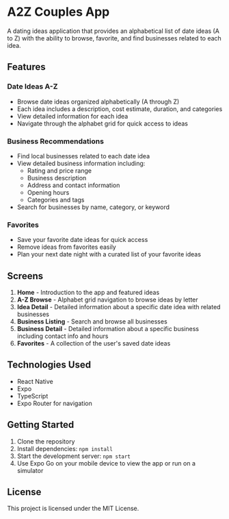 # A2Z Couples App

A dating ideas application that provides an alphabetical list of date ideas (A to Z) with the ability to browse, favorite, and find businesses related to each idea.

## Features

### Date Ideas A-Z

- Browse date ideas organized alphabetically (A through Z)
- Each idea includes a description, cost estimate, duration, and categories
- View detailed information for each idea
- Navigate through the alphabet grid for quick access to ideas

### Business Recommendations

- Find local businesses related to each date idea
- View detailed business information including:
  - Rating and price range
  - Business description
  - Address and contact information
  - Opening hours
  - Categories and tags
- Search for businesses by name, category, or keyword

### Favorites

- Save your favorite date ideas for quick access
- Remove ideas from favorites easily
- Plan your next date night with a curated list of your favorite ideas

## Screens

1. **Home** - Introduction to the app and featured ideas
2. **A-Z Browse** - Alphabet grid navigation to browse ideas by letter
3. **Idea Detail** - Detailed information about a specific date idea with related businesses
4. **Business Listing** - Search and browse all businesses
5. **Business Detail** - Detailed information about a specific business including contact info and hours
6. **Favorites** - A collection of the user's saved date ideas

## Technologies Used

- React Native
- Expo
- TypeScript
- Expo Router for navigation

## Getting Started

1. Clone the repository
2. Install dependencies: `npm install`
3. Start the development server: `npm start`
4. Use Expo Go on your mobile device to view the app or run on a simulator

## License

This project is licensed under the MIT License.
